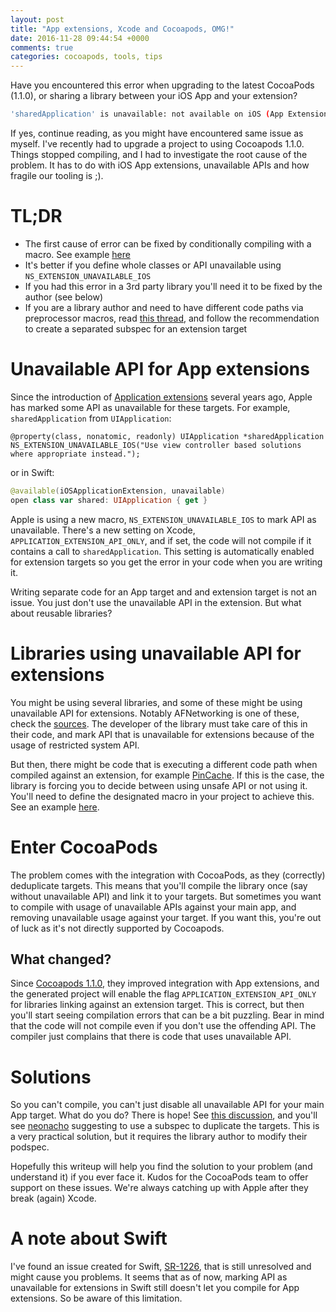 ```yaml
---
layout: post
title: "App extensions, Xcode and Cocoapods, OMG!"
date: 2016-11-28 09:44:54 +0000
comments: true
categories: cocoapods, tools, tips
---
```



Have you encountered this error when upgrading to the latest CocoaPods (1.1.0), or sharing a library between your iOS App and your extension?

```bash
'sharedApplication' is unavailable: not available on iOS (App Extension) - Use view controller based solutions where appropriate instead.
```

If yes, continue reading, as you might have encountered same issue as myself. I've recently had to upgrade a project to using Cocoapods 1.1.0. Things stopped compiling, and I had to investigate the root cause of the problem. It has to do with iOS App extensions, unavailable APIs and how fragile our tooling is ;).

<!-- more -->

# TL;DR

- The first cause of error can be fixed by conditionally compiling with a macro. See example [here][example]
- It's better if you define whole classes or API unavailable using `NS_EXTENSION_UNAVAILABLE_IOS`
- If you had this error in a 3rd party library you'll need it to be fixed by the author (see below)
- If you are a library author and need to have different code paths via preprocessor macros, read [this thread](cocoapods-issue), and follow the recommendation to create a separated subspec for an extension target


# Unavailable API for App extensions

Since the introduction of [Application extensions][app-extensions] several years ago, Apple has marked some API as unavailable for these targets. For example, `sharedApplication` from `UIApplication`:

```objc
@property(class, nonatomic, readonly) UIApplication *sharedApplication NS_EXTENSION_UNAVAILABLE_IOS("Use view controller based solutions where appropriate instead.");
```

or in Swift:

```swift
@available(iOSApplicationExtension, unavailable)
open class var shared: UIApplication { get }
```

Apple is using a new macro, `NS_EXTENSION_UNAVAILABLE_IOS` to mark API as unavailable. There's a new setting on Xcode, `APPLICATION_EXTENSION_API_ONLY`, and if set, the code will not compile if it contains a call to `sharedApplication`. This setting is automatically enabled for extension targets so you get the error in your code when you are writing it.

Writing separate code for an App target and and extension target is not an issue. You just don't use the unavailable API in the extension. But what about reusable libraries?

# Libraries using unavailable API for extensions

You might be using several libraries, and some of these might be using unavailable API for extensions. Notably AFNetworking is one of these, check the [sources][afnetworking]. The developer of the library must take care of this in their code, and mark API that is unavailable for extensions because of the usage of restricted system API.

But then, there might be code that is executing a different code path when compiled against an extension, for example [PinCache][pincache]. If this is the case, the library is forcing you to decide between using unsafe API or not using it. You'll need to define the designated macro in your project to achieve this. See an example [here][example].

# Enter CocoaPods

The problem comes with the integration with CocoaPods, as they (correctly) deduplicate targets. This means that you'll compile the library once (say without unavailable API) and link it to your targets. But sometimes you want to compile with usage of unavailable APIs against your main app, and removing unavailable usage against your target. If you want this, you're out of luck as it's not directly supported by Cocoapods.

## What changed?

Since [Cocoapods 1.1.0][1.1.0], they improved integration with App extensions, and the generated project will enable the flag `APPLICATION_EXTENSION_API_ONLY` for libraries linking against an extension target. This is correct, but then you'll start seeing compilation errors that can be a bit puzzling. Bear in mind that the code will not compile even if you don't use the offending API. The compiler just complains that there is code that uses unavailable API.

# Solutions

So you can't compile, you can't just disable all unavailable API for your main App target. What do you do? There is hope! See [this discussion](cocoapods-issue), and you'll see [neonacho][neonacho] suggesting to use a subspec to duplicate the targets. This is a very practical solution, but it requires the library author to modify their podspec.

Hopefully this writeup will help you find the solution to your problem (and understand it) if you ever face it. Kudos for the CocoaPods team to offer support on these issues. We're always catching up with Apple after they break (again) Xcode.

# A note about Swift

I've found an issue created for Swift, [SR-1226][swift-issue], that is still unresolved and might cause you problems. It seems that as of now, marking API as unavailable for extensions in Swift still doesn't let you compile for App extensions. So be aware of this limitation.

[app-extensions]: https://developer.apple.com/library/content/documentation/General/Conceptual/ExtensibilityPG/index.html
[afnetworking]: https://github.com/AFNetworking/AFNetworking/blob/master/UIKit%2BAFNetworking/AFNetworkActivityIndicatorManager.h#L44
[pincache]: https://github.com/pinterest/PINCache/pull/72
[cocoapods-issue]: https://github.com/CocoaPods/CocoaPods/issues/5373
[neonacho]: https://twitter.com/neonacho
[example]: https://github.com/snowplow/snowplow-objc-tracker/blob/86c1049e960f72966ed61faa8824dbf1a73840f4/Snowplow/OpenIDFA.m#L48-L52
[1.1.0]: http://blog.cocoapods.org/CocoaPods-1.1.0/
[swift-issue]: https://bugs.swift.org/browse/SR-1226
